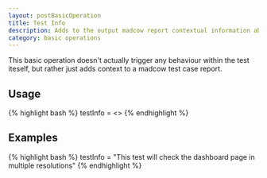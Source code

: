 ```yaml
---
layout: postBasicOperation
title: Test Info
description: Adds to the output madcow report contextual information about a test.
category: basic operations
---
```


This basic operation doesn't actually trigger any behaviour within the test iteself, 
but rather just adds context to a madcow test case report. 

## Usage

{% highlight bash %}
testInfo = <<test information here>>
{% endhighlight %}

## Examples

{% highlight bash %}
testInfo = "This test will check the dashboard page in multiple resolutions"
{% endhighlight %}


